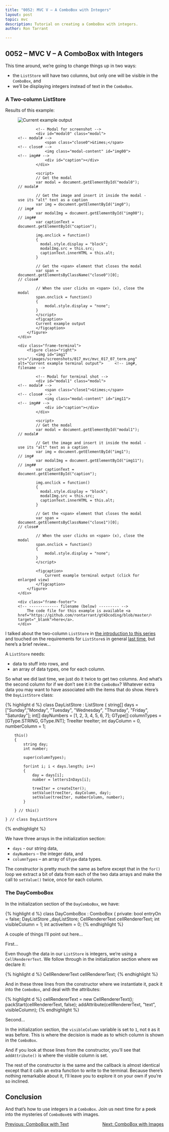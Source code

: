 ```yaml
---
title: "0052: MVC V – A ComboBox with Integers"
layout: post
topic: mvc
description: Tutorial on creating a ComboBox with integers.
author: Ron Tarrant

---
```


## 0052 – MVC V – A ComboBox with Integers

This time around, we’re going to change things up in two ways:

- the `ListStore` will have two columns, but only one will be visible in the `ComboBox`, and
- we’ll be displaying integers instead of text in the `ComboBox`.

### A Two-column ListStore

<div class="screenshot-frame">
	<div class="frame-header">
		Results of this example:
	</div>
	<div class="frame-screenshot">
		<figure>
			<img id="img0" src="/images/screenshots/017_mvc/mvc_017_07.png" alt="Current example output">		<!-- img# -->
			
			<!-- Modal for screenshot -->
			<div id="modal0" class="modal">																	<!-- modal# -->
				<span class="close0">&times;</span>															<!-- close# -->
				<img class="modal-content" id="img00">															<!-- img## -->
				<div id="caption"></div>
			</div>
			
			<script>
			// Get the modal
			var modal = document.getElementById("modal0");														// modal#
			
			// Get the image and insert it inside the modal - use its "alt" text as a caption
			var img = document.getElementById("img0");															// img#
			var modalImg = document.getElementById("img00");													// img##
			var captionText = document.getElementById("caption");

			img.onclick = function()
			{
			  modal.style.display = "block";
			  modalImg.src = this.src;
			  captionText.innerHTML = this.alt;
			}
			
			// Get the <span> element that closes the modal
			var span = document.getElementsByClassName("close0")[0];											// close#
			
			// When the user clicks on <span> (x), close the modal
			span.onclick = function()
			{ 
				modal.style.display = "none";
			}
			</script>
			<figcaption>
			Current example output
			</figcaption>
		</figure>
	</div>

	<div class="frame-terminal">
		<figure class="right">
			<img id="img1" src="/images/screenshots/017_mvc/mvc_017_07_term.png" alt="Current example terminal output">		<!-- img#, filename -->

			<!-- Modal for terminal shot -->
			<div id="modal1" class="modal">																				<!-- modal# -->
				<span class="close1">&times;</span>																		<!-- close# -->
				<img class="modal-content" id="img11">																		<!-- img## -->
				<div id="caption"></div>
			</div>
			
			<script>
			// Get the modal
			var modal = document.getElementById("modal1");																	// modal#
			
			// Get the image and insert it inside the modal - use its "alt" text as a caption
			var img = document.getElementById("img1");																		// img#
			var modalImg = document.getElementById("img11");																// img##
			var captionText = document.getElementById("caption");

			img.onclick = function()
			{
			  modal.style.display = "block";
			  modalImg.src = this.src;
			  captionText.innerHTML = this.alt;
			}
			
			// Get the <span> element that closes the modal
			var span = document.getElementsByClassName("close1")[0];														// close#
			
			// When the user clicks on <span> (x), close the modal
			span.onclick = function()
			{ 
				modal.style.display = "none";
			}
			</script>

			<figcaption>
				Current example terminal output (click for enlarged view)
			</figcaption>
		</figure>
	</div>

	<div class="frame-footer">																								<!-- ------------- filename (below) --------- -->
		The code file for this example is available <a href="https://github.com/rontarrant/gtkDcoding/blob/master/017_mvc/mvc_017_07_combobox_int_2_column.d" target="_blank">here</a>.
	</div>
</div>

I talked about the two-column `ListStore` in [the introduction to this series]() and touched on the requirements for `ListStore`s in general [last time](), but here’s a brief review…

A `ListStore` needs:

- data to stuff into rows, and
- an array of data types, one for each column.

So what we did last time, we just do it twice to get two columns. And what’s the second column for if we don’t see it in the `ComboBox`? Whatever extra data you may want to have associated with the items that do show. Here’s the `DayListStore` class:

{% highlight d %}
	class DayListStore : ListStore
	{
		string[] days = ["Sunday","Monday", "Tuesday", "Wednesday", "Thursday", "Friday", "Saturday"];
		int[] dayNumbers = [1, 2, 3, 4, 5, 6, 7];
		GType[] columnTypes = [GType.STRING, GType.INT];
		TreeIter treeIter;
		int dayColumn = 0, numberColumn = 1;
	
		this()
		{
			string day;
			int number;
			
			super(columnTypes);
			
			for(int i; i < days.length; i++)
			{
				day = days[i];
				number = lettersInDays[i];
				
				treeIter = createIter();
				setValue(treeIter, dayColumn, day);
				setValue(treeIter, numberColumn, number);
			}
	
		} // this()
	
	} // class DayListStore
{% endhighlight %}

We have three arrays in the initialization section:

- `days` - our string data,
- `dayNumbers` – the integer data, and
- `columnTypes` – an array of `GType` data types.

The constructor is pretty much the same as before except that in the `for()` loop we extract a bit of data from each of the two data arrays and make the call to `setValue()` twice, once for each column.

### The DayComboBox

In the initialization section of the `DayComboBox`, we have:

{% highlight d %}
	class DayComboBox : ComboBox
	{
		private:
		bool entryOn = false;
		DayListStore _dayListStore;
		CellRendererText cellRendererText;
		int visibleColumn = 1;
		int activeItem = 0;
{% endhighlight %}

A couple of things I’ll point out here…

First...

Even though the data in our `ListStore` is integers, we’re using a `CellRendererText`. We follow through in the initialization section where we declare it:

{% highlight d %}
	CellRendererText cellRendererText;
{% endhighlight %}

And in these three lines from the constructor where we instantiate it, pack it into the `ComboBox`, and deal with the attributes:

{% highlight d %}
	cellRendererText = new CellRendererText();
	packStart(cellRendererText, false);
	addAttribute(cellRendererText, "text", visibleColumn);
{% endhighlight %}

Second…

In the initialization section, the `visibleColumn` variable is set to `1`, not `0` as it was before. This is where the decision is made as to which column is shown in the `ComboBox`.

And if you look at those lines from the constructor, you’ll see that `addAttribute()` is where the visible column is set.

The rest of the constructor is the same and the callback is almost identical except that it calls an extra function to write to the terminal. Because there’s nothing remarkable about it, I’ll leave you to explore it on your own if you’re so inclined.

## Conclusion

And that’s how to use integers in a `ComboBox`. Join us next time for a peek into the mysteries of `ComboBox`es with images.

<div class="blog-nav">
	<div style="float: left;">
		<a href="/2019/07/09/0051-mvc-iv-combobox-text.html">Previous: ComboBox with Text</a>
	</div>
	<div style="float: right;">
		<a href="/2019/07/16/0053-mvc-vi-image-combobox.html">Next: ComboBox with Images</a>
	</div>
</div>